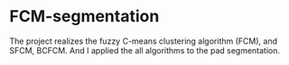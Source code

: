 # FCM-segmentation

The project realizes the fuzzy C-means clustering algorithm (FCM), and SFCM, BCFCM. And I applied the all algorithms 
to the pad segmentation.
